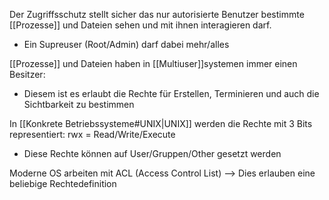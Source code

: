 Der Zugriffsschutz stellt sicher das nur autorisierte Benutzer bestimmte [[Prozesse]] und Dateien sehen und mit ihnen interagieren darf. 
- Ein Supreuser (Root/Admin) darf dabei mehr/alles

[[Prozesse]] und Dateien haben in [[Multiuser]]systemen immer einen Besitzer:
- Diesem ist es erlaubt die Rechte für Erstellen, Terminieren und auch die Sichtbarkeit zu bestimmen

In [[Konkrete Betriebssysteme#UNIX|UNIX]] werden die Rechte mit 3 Bits representiert: rwx = Read/Write/Execute
- Diese Rechte können auf User/Gruppen/Other gesetzt werden

Moderne OS arbeiten mit ACL (Access Control List) –> Dies erlauben eine beliebige Rechtedefinition